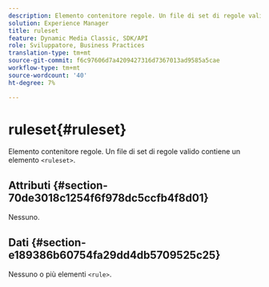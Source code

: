 ```yaml
---
description: Elemento contenitore regole. Un file di set di regole valido contiene un elemento <ruleset>.
solution: Experience Manager
title: ruleset
feature: Dynamic Media Classic, SDK/API
role: Sviluppatore, Business Practices
translation-type: tm+mt
source-git-commit: f6c97606d7a4209427316d7367013ad9585a5cae
workflow-type: tm+mt
source-wordcount: '40'
ht-degree: 7%

---
```



# ruleset{#ruleset}

Elemento contenitore regole. Un file di set di regole valido contiene un elemento `<ruleset>`.

## Attributi {#section-70de3018c1254f6f978dc5ccfb4f8d01}

Nessuno.

## Dati {#section-e189386b60754fa29dd4db5709525c25}

Nessuno o più elementi `<rule>`.
